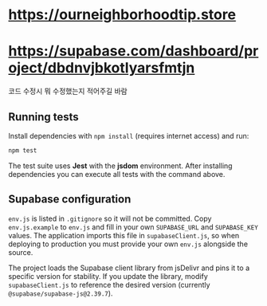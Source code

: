 # https://ourneighborhoodtip.store
# https://supabase.com/dashboard/project/dbdnvjbkotlyarsfmtjn
코드 수정시 뭐 수정했는지 적어주길 바람

## Running tests

Install dependencies with `npm install` (requires internet access) and run:

```bash
npm test
```

The test suite uses **Jest** with the **jsdom** environment. After installing
dependencies you can execute all tests with the command above.

## Supabase configuration

`env.js` is listed in `.gitignore` so it will not be committed.
Copy `env.js.example` to `env.js` and fill in your own `SUPABASE_URL` and
`SUPABASE_KEY` values. The application imports this file in
`supabaseClient.js`, so when deploying to production you must provide your own
`env.js` alongside the source.

The project loads the Supabase client library from jsDelivr and pins it to a
specific version for stability. If you update the library, modify
`supabaseClient.js` to reference the desired version (currently `@supabase/supabase-js@2.39.7`).

